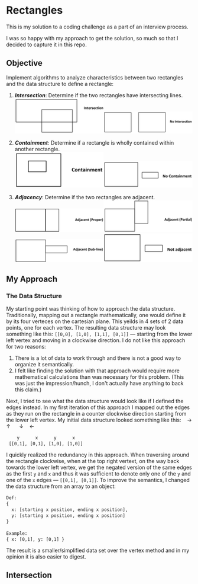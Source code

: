 # Rectangles

This is my solution to a coding challenge as a part of an interview process.

I was so happy with my approach to get the solution, so much so that I decided to capture it in this repo.

## Objective
Implement algorithms to analyze characteristics between two rectangles and the data structure to define a rectangle:
1. ***Intersection***: Determine if the two rectangles have intersecting lines.<br>
<img src="./images/intersection.png" width="50%" alt="Example of intersection"><img src="./images/intersection-no.png" width="50%" alt="Example of no intersection">

2. ***Containment***: Determine if a rectangle is wholly contained within another rectangle.<br>
<img src="./images/containment.png" width="50%" alt="Example of containment"><img src="./images/containment-no.png" width="50%" alt="Example of no containment">

1. ***Adjacency***: Determine if the two rectangles are adjacent.<br>
<img src="./images/adjacency-whole.png" width="50%" alt="Example of partial adjacency"><img src="./images/adjacency-partial.png" width="50%" alt="Example of partial containment">
<img src="./images/adjacency-sub-line.png" width="50%" alt="Example of sub-line adjacency"><img src="./images/adjacency-no.png" width="50%" alt="Example of no adjacency">

## My Approach
### The Data Structure
My starting point was thinking of how to approach the data structure. Traditionally, mapping out a rectangle mathematically, one would define it by its four verteces on the cartesian plane. This yeilds in 4 sets of 2 data points, one for each vertex. The resulting data structure may look something like this: `[[0,0], [1,0], [1,1], [0,1]]` &mdash; starting from the lower left vertex and moving in a clockwise direction. I do not like this approach for two reasons:
1. There is a lot of data to work through and there is not a good way to organize it semantically.
2. I felt like finding the solution with that approach would require more mathematical calculations than was necessary for this problem. (This was just the impression/hunch, I don't actually have anything to back this claim.)

Next, I tried to see what the data structure would look like if I defined the edges instead. In my first iteration of this approach I mapped out the edges as they run on the rectangle in a counter clockwise direction starting from the lower left vertex. My initial data structure looked something like this:
&nbsp;&nbsp;&nbsp;&#8594;
&#8593;&nbsp;&nbsp;&nbsp;&nbsp;&nbsp;&nbsp;&#8595;
&nbsp;&nbsp;&nbsp;&#8592;

```
    y      x      y      x
 [[0,1], [0,1], [1,0], [1,0]]
 ```
 I quickly realized the redundancy in this approach. When traversing around the rectangle clockwise, when at the top right vertext, on the way back towards the lower left vertex, we get the negated version of the same edges as the first `y` and `x`  and thus it was sufficient to denote only one of the `y` and one of the `x` edges &mdash; `[[0,1], [0,1]]`. To improve the semantics, I changed the data structure from an array to an object:
 ```
 Def:
 {
   x: [starting x position, ending x position],
   y: [starting x position, ending x position]
 }

 Example:
 { x: [0,1], y: [0,1] }
 ```
 The result is a smaller/simplified data set over the vertex method and in my opinion it is also easier to digest.

 ## Intersection